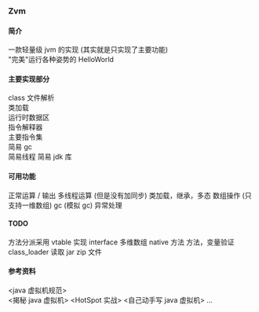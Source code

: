 ### Zvm 

#### 简介
一款轻量级 jvm 的实现 (其实就是只实现了主要功能)  
"完美"运行各种姿势的 HelloWorld  

#### 主要实现部分
class 文件解析  
类加载  
运行时数据区  
指令解释器  
主要指令集  
简易 gc  
简易线程
简易 jdk 库  


#### 可用功能
正常运算 / 输出
多线程运算 (但是没有加同步)
类加载，继承，多态
数组操作 (只支持一维数组)
gc (模拟 gc)
异常处理

#### TODO
方法分派采用 vtable
实现 interface
多维数组
native 方法
方法，变量验证
class_loader 读取 jar zip 文件  


#### 参考资料
<java 虚拟机规范>  
<揭秘 java 虚拟机>
<HotSpot 实战>
<自己动手写 java 虚拟机>
...
